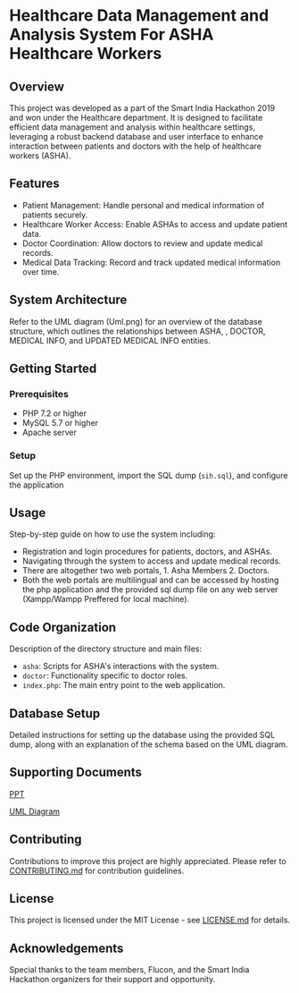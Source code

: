 # Healthcare Data Management and Analysis System For ASHA Healthcare Workers

## Overview
This project was developed as a part of the Smart India Hackathon 2019 and won under the Healthcare department. It is designed to facilitate efficient data management and analysis within healthcare settings, leveraging a robust backend database and user interface to enhance interaction between patients and doctors with the help of healthcare workers (ASHA).

## Features
- Patient Management: Handle personal and medical information of patients securely.
- Healthcare Worker Access: Enable ASHAs to access and update patient data.
- Doctor Coordination: Allow doctors to review and update medical records.
- Medical Data Tracking: Record and track updated medical information over time.

## System Architecture
Refer to the UML diagram (Uml.png) for an overview of the database structure, which outlines the relationships between ASHA, , DOCTOR, MEDICAL INFO, and UPDATED MEDICAL INFO entities.

## Getting Started
### Prerequisites
- PHP 7.2 or higher
- MySQL 5.7 or higher
- Apache server

### Setup
Set up the PHP environment, import the SQL dump (`sih.sql`), and configure the application

## Usage
Step-by-step guide on how to use the system including:
- Registration and login procedures for patients, doctors, and ASHAs.
- Navigating through the system to access and update medical records.
- There are altogether two web portals, 1. Asha Members 2. Doctors.
- Both the web portals are multilingual and can be accessed by hosting the php application and the provided sql dump file on any web server (Xampp/Wampp Preffered for local machine). 

## Code Organization
Description of the directory structure and main files:
- `asha`: Scripts for ASHA's interactions with the system.
- `doctor`: Functionality specific to doctor roles.
- `index.php`: The main entry point to the web application.

## Database Setup
Detailed instructions for setting up the database using the provided SQL dump, along with an explanation of the schema based on the UML diagram.

## Supporting Documents
[PPT](Docs/SIH.pptx)

[UML Diagram](Docs/Uml.png)

## Contributing
Contributions to improve this project are highly appreciated. Please refer to [CONTRIBUTING.md](CONTRIBUTING.md) for contribution guidelines.

## License
This project is licensed under the MIT License - see [LICENSE.md](LICENSE.md) for details.

## Acknowledgements
Special thanks to the team members, Flucon, and the Smart India Hackathon organizers for their support and opportunity.
